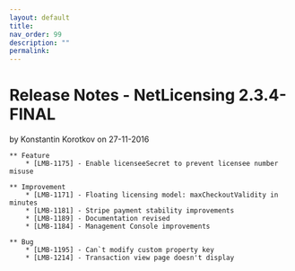 ```yaml
---
layout: default
title:
nav_order: 99
description: ""
permalink:
---
```


Release Notes - NetLicensing 2.3.4-FINAL </span>
=======================================================================

by <span class="editor"> Konstantin Korotkov</span> on 27-11-2016

    ** Feature
        * [LMB-1175] - Enable licenseeSecret to prevent licensee number misuse

    ** Improvement
        * [LMB-1171] - Floating licensing model: maxCheckoutValidity in minutes
        * [LMB-1181] - Stripe payment stability improvements
        * [LMB-1189] - Documentation revised
        * [LMB-1184] - Management Console improvements

    ** Bug
        * [LMB-1195] - Can`t modify custom property key
        * [LMB-1214] - Transaction view page doesn't display
